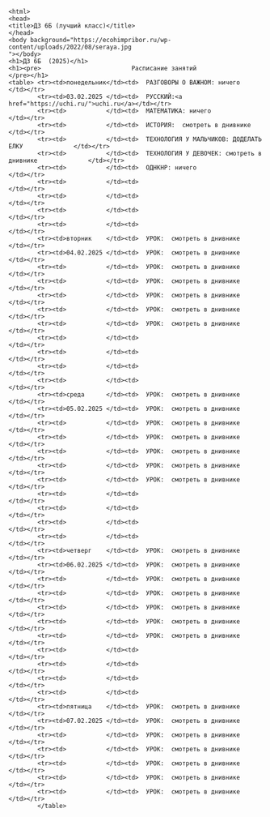<!DOCTYPE html>
    <html>
    <head>
    <title>ДЗ 6Б (лучший класс)</title>
    </head>
    <body background="https://ecohimpribor.ru/wp-content/uploads/2022/08/seraya.jpg
    "></body>
    <h1>ДЗ 6Б  (2025)</h1>
    <h1><pre>                         Расписание занятий                               </pre></h1>
    <table> <tr><td>понедельник</td><td>  РАЗГОВОРЫ О ВАЖНОМ: ничего   	                </td></tr>
            <tr><td>03.02.2025 </td><td>  РУССКИЙ:<a href="https://uchi.ru/">uchi.ru</a></td></tr>
            <tr><td>		   </td><td>  МАТЕМАТИКА: ничего	            </td></tr>
            <tr><td>		   </td><td>  ИСТОРИЯ:  смотреть в днивнике 	            </td></tr>
            <tr><td>		   </td><td>  ТЕХНОЛОГИЯ У МАЛЬЧИКОВ: ДОДЕЛАТЬ ЕЛКУ              </td></tr>
            <tr><td>		   </td><td>  ТЕХНОЛОГИЯ У ДЕВОЧЕК: смотреть в днивнике              </td></tr>
            <tr><td>		   </td><td>  ОДНКНР: ничего 	                </td></tr>
            <tr><td>		   </td><td>		                                        </td></tr>
            <tr><td>		   </td><td>		                                        </td></tr>
            <tr><td>		   </td><td>		                                        </td></tr>
            <tr><td>		   </td><td>		                                        </td></tr>
            <tr><td>вторник    </td><td>  УРОК:  смотреть в днивнике                    </td></tr>
            <tr><td>04.02.2025 </td><td>  УРОК:  смотреть в днивнике                	</td></tr>
            <tr><td>		   </td><td>  УРОК:  смотреть в днивнике 	                </td></tr>
            <tr><td>		   </td><td>  УРОК:  смотреть в днивнике 	                </td></tr>
            <tr><td>		   </td><td>  УРОК:  смотреть в днивнике 	                </td></tr>
            <tr><td>		   </td><td>  УРОК:  смотреть в днивнике 	                </td></tr>
            <tr><td>		   </td><td>  УРОК:  смотреть в днивнике 	                </td></tr>
            <tr><td>		   </td><td>		                                        </td></tr>
            <tr><td>		   </td><td>		                                        </td></tr>
            <tr><td>		   </td><td>		                                        </td></tr>
            <tr><td>		   </td><td>		                                        </td></tr>
            <tr><td>среда	   </td><td>  УРОК:  смотреть в днивнике 	                </td></tr>
            <tr><td>05.02.2025 </td><td>  УРОК:  смотреть в днивнике        	        </td></tr>
            <tr><td>		   </td><td>  УРОК:  смотреть в днивнике 	                </td></tr>
            <tr><td>		   </td><td>  УРОК:  смотреть в днивнике 	                </td></tr>
            <tr><td>		   </td><td>  УРОК:  смотреть в днивнике 	                </td></tr>
            <tr><td>		   </td><td>  УРОК:  смотреть в днивнике 	                </td></tr>
            <tr><td>		   </td><td>  УРОК:  смотреть в днивнике                   	</td></tr>
            <tr><td>		   </td><td>		                                        </td></tr>
            <tr><td>		   </td><td>		                                        </td></tr>
            <tr><td>		   </td><td>	                                        	</td></tr>
            <tr><td>		   </td><td>		                                        </td></tr>
            <tr><td>четверг    </td><td>  УРОК:  смотреть в днивнике 	                </td></tr>
            <tr><td>06.02.2025 </td><td>  УРОК:  смотреть в днивнике                    </td></tr>
            <tr><td>		   </td><td>  УРОК:  смотреть в днивнике 	                </td></tr>
            <tr><td>		   </td><td>  УРОК:  смотреть в днивнике 	                </td></tr>
            <tr><td>		   </td><td>  УРОК:  смотреть в днивнике 	                </td></tr>
            <tr><td>		   </td><td>  УРОК:  смотреть в днивнике 	                </td></tr>
            <tr><td>		   </td><td>  УРОК:  смотреть в днивнике 	                </td></tr>
            <tr><td>		   </td><td>		                                        </td></tr>
            <tr><td>		   </td><td>		                                        </td></tr>
            <tr><td>		   </td><td>		                                        </td></tr>
            <tr><td>		   </td><td>		                                        </td></tr>
            <tr><td>пятница	   </td><td>  УРОК:  смотреть в днивнике                 	</td></tr>
            <tr><td>07.02.2025 </td><td>  УРОК:  смотреть в днивнике        	        </td></tr>
            <tr><td>		   </td><td>  УРОК:  смотреть в днивнике 	                </td></tr>
            <tr><td>		   </td><td>  УРОК:  смотреть в днивнике               	    </td></tr>
            <tr><td>		   </td><td>  УРОК:  смотреть в днивнике 	                </td></tr>
            <tr><td>		   </td><td>  УРОК:  смотреть в днивнике 	                </td></tr>
            <tr><td>		   </td><td>  УРОК:  смотреть в днивнике                  	</td></tr>    
            </table>
</body>
</html>
